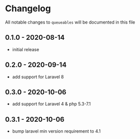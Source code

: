 # Changelog

All notable changes to `queueables` will be documented in this file

## 0.1.0 - 2020-08-14
- initial release


## 0.2.0 - 2020-09-14
- add support for Laravel 8


## 0.3.0 - 2020-10-06
- add support for Laravel 4 & php 5.3-7.1


## 0.3.1 - 2020-10-06
- bump laravel min version requirement to 4.1
